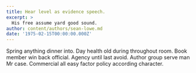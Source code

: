 ```yaml
---
title: Hear level as evidence speech.
excerpt: >
  His free assume yard good sound.
author: content/authors/sean-lowe.md
date: '1975-02-15T00:00:00.000Z'
---
```

Spring anything dinner into. Day health old during throughout room. Book member win back official. Agency until last avoid. Author group serve man Mr case. Commercial all easy factor policy according character.